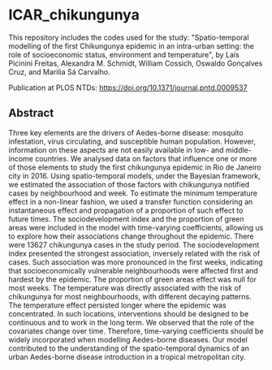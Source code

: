 # ICAR_chikungunya

This repository includes the codes used for the study: "Spatio-temporal modelling of the first Chikungunya epidemic in an intra-urban setting: the role of socioeconomic status, environment and temperature", by Laís Picinini Freitas, Alexandra M. Schmidt, William Cossich, Oswaldo Gonçalves Cruz, and Marilia Sá Carvalho.

Publication at PLOS NTDs: https://doi.org/10.1371/journal.pntd.0009537

## Abstract

Three key elements are the drivers of Aedes-borne disease: mosquito infestation, virus circulating, and susceptible human population. However, information on these aspects are not easily available in low- and middle-income countries. We analysed data on factors that influence one or more of those elements to study the first chikungunya epidemic in Rio de Janeiro city in 2016. Using spatio-temporal models, under the Bayesian framework, we estimated the association of those factors with chikungunya notified cases by neighbourhood and week. To estimate the minimum temperature effect in a non-linear fashion, we used a transfer function considering an instantaneous effect and propagation of a proportion of such effect to future times. The sociodevelopment index and the proportion of green areas were included in the model with time-varying coefficients, allowing us to explore how their associations change throughout the epidemic. There were 13627 chikungunya cases in the study period. The sociodevelopment index presented the strongest association, inversely related with the risk of cases. Such association was more pronounced in the first weeks, indicating that socioeconomically vulnerable neighbourhoods were affected first and hardest by the epidemic. The proportion of green areas effect was null for most weeks. The temperature was directly associated with the risk of chikungunya for most neighbourhoods, with different decaying patterns. The temperature effect persisted longer where the epidemic was concentrated. In such locations, interventions should be designed to be continuous and to work in the long term. We observed that the role of the covariates change over time. Therefore, time-varying coefficients should be widely incorporated when modelling Aedes-borne diseases. Our model contributed to the understanding of the spatio-temporal dynamics of an urban Aedes-borne disease introduction in a tropical metropolitan city.
